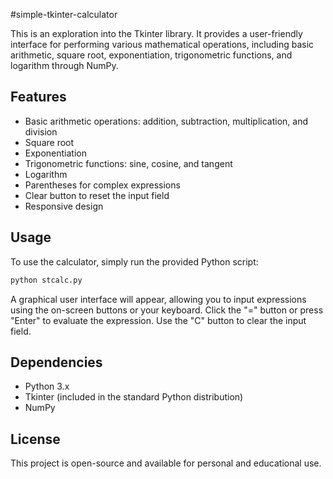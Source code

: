 #simple-tkinter-calculator 

This is an exploration into the Tkinter library. It provides a user-friendly interface for performing various mathematical operations, including basic arithmetic, square root, exponentiation, trigonometric functions, and logarithm through NumPy.

## Features

- Basic arithmetic operations: addition, subtraction, multiplication, and division
- Square root
- Exponentiation
- Trigonometric functions: sine, cosine, and tangent
- Logarithm
- Parentheses for complex expressions
- Clear button to reset the input field
- Responsive design

## Usage

To use the calculator, simply run the provided Python script:

```bash
python stcalc.py
```

A graphical user interface will appear, allowing you to input expressions using the on-screen buttons or your keyboard. Click the "=" button or press "Enter" to evaluate the expression. Use the "C" button to clear the input field.

## Dependencies

- Python 3.x
- Tkinter (included in the standard Python distribution)
- NumPy

## License

This project is open-source and available for personal and educational use.
